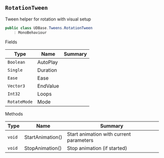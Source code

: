 ## `RotationTween`

Tween helper for rotation with visual setup
```csharp
public class UDBase.Tweens.RotationTween
    : MonoBehaviour

```

Fields

| Type | Name | Summary | 
| --- | --- | --- | 
| `Boolean` | AutoPlay |  | 
| `Single` | Duration |  | 
| `Ease` | Ease |  | 
| `Vector3` | EndValue |  | 
| `Int32` | Loops |  | 
| `RotateMode` | Mode |  | 


Methods

| Type | Name | Summary | 
| --- | --- | --- | 
| `void` | StartAnimation() | Start animation with current parameters | 
| `void` | StopAnimation() | Stop animation (if started) | 


